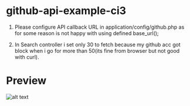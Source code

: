 # github-api-example-ci3

1. Please configure API callback URL in application/config/github.php as for some reason is not happy with
using defined base_url();

2. In Search controller i set only 30 to fetch because my github acc got block when i go for more than 50(its fine from browser but not good with curl).

# Preview
![alt text](https://i.imgur.com/CJZ6VL8.png)
